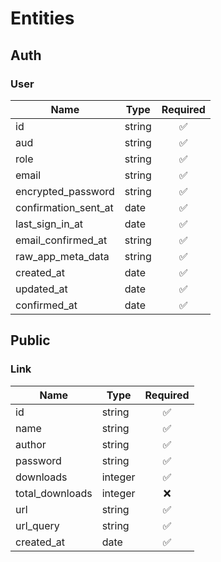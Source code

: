 # Entities

## Auth

### User

| Name                 | Type   | Required |
| -------------------- | ------ | :------: |
| id                   | string |    ✅    |
| aud                  | string |    ✅    |
| role                 | string |    ✅    |
| email                | string |    ✅    |
| encrypted_password   | string |    ✅    |
| confirmation_sent_at | date   |    ✅    |
| last_sign_in_at      | date   |    ✅    |
| email_confirmed_at   | string |    ✅    |
| raw_app_meta_data    | string |    ✅    |
| created_at           | date   |    ✅    |
| updated_at           | date   |    ✅    |
| confirmed_at         | date   |    ✅    |

## Public

### Link

| Name            | Type    | Required |
| --------------- | ------- | :------: |
| id              | string  |    ✅    |
| name            | string  |    ✅    |
| author          | string  |    ✅    |
| password        | string  |    ✅    |
| downloads       | integer |    ✅    |
| total_downloads | integer |    ❌    |
| url             | string  |    ✅    |
| url_query       | string  |    ✅    |
| created_at      | date    |    ✅    |
